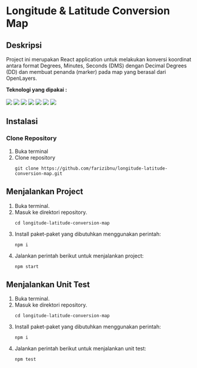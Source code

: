 # Longitude & Latitude Conversion Map

## Deskripsi
Project ini merupakan React application untuk melakukan konversi koordinat antara format Degrees, Minutes, Seconds (DMS) dengan Decimal Degrees (DD) dan membuat penanda (marker) pada map yang berasal dari OpenLayers.

<b> Teknologi yang dipakai : </b><br><br>
<img src="https://img.shields.io/badge/-React-000000?style=flat&logo=react&logoColor=00c8ff"> 
<img src="https://img.shields.io/badge/-TailwindCSS-fff?style=flat&logo=tailwindcss&logoColor=2bdfff"> 
<img src="https://img.shields.io/badge/-OpenLayers-007ACC?style=flat&logo=openlayers&logoColor=white">
<img src="https://img.shields.io/badge/-Jest-a6325e?style=flat&logo=jest&logoColor=white"> 
<img src="http://img.shields.io/badge/-Git-F1502F?style=flat&logo=git&logoColor=FFFFFF">
<img src="http://img.shields.io/badge/-Github-000000?style=flat&logo=github&logoColor=FFFFFF">
<img src="http://img.shields.io/badge/-VS%20Code-007ACC?style=flat&logo=visual%20studio%20code&logoColor=white">

## Instalasi
### Clone Repository
1. Buka terminal
2. Clone repository
    ```shell
    git clone https://github.com/farizibnu/longitude-latitude-conversion-map.git
    ```

## Menjalankan Project
1. Buka terminal.
2. Masuk ke direktori repository.
   ```
   cd longitude-latitude-conversion-map
   ```
3. Install paket-paket yang dibutuhkan menggunakan perintah:
   ```shell
   npm i
   ```
4. Jalankan perintah berikut untuk menjalankan project:
   ```
   npm start
   ```

## Menjalankan Unit Test
1. Buka terminal.
2. Masuk ke direktori repository.
   ```
   cd longitude-latitude-conversion-map
   ```
3. Install paket-paket yang dibutuhkan menggunakan perintah:
   ```shell
   npm i
   ```
4. Jalankan perintah berikut untuk menjalankan unit test:
   ```
   npm test
   ```